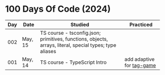 # 100 Days Of Code (2024)

| Day | Date | Studied | Practiced |
| --- | --- | --- | --- |
| 002 | May, 15 | TS course - tsconfig.json; primitives, functions, objects, arrays, literal, special types; type aliases|  |
| 001 | May, 14 | TS course - TypeScript Intro | add adaptive for [tag-game](https://github.com/NatalieKalinkina/tag-game) |
